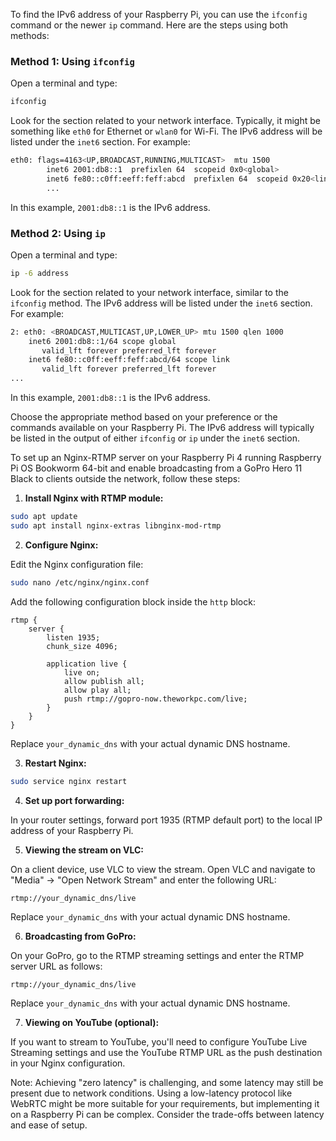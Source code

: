 To find the IPv6 address of your Raspberry Pi, you can use the `ifconfig` command or the newer `ip` command. Here are the steps using both methods:

### Method 1: Using `ifconfig`

Open a terminal and type:

```bash
ifconfig
```

Look for the section related to your network interface. Typically, it might be something like `eth0` for Ethernet or `wlan0` for Wi-Fi. The IPv6 address will be listed under the `inet6` section. For example:

```bash
eth0: flags=4163<UP,BROADCAST,RUNNING,MULTICAST>  mtu 1500
        inet6 2001:db8::1  prefixlen 64  scopeid 0x0<global>
        inet6 fe80::c0ff:eeff:feff:abcd  prefixlen 64  scopeid 0x20<link>
        ...
```

In this example, `2001:db8::1` is the IPv6 address.

### Method 2: Using `ip`

Open a terminal and type:

```bash
ip -6 address
```

Look for the section related to your network interface, similar to the `ifconfig` method. The IPv6 address will be listed under the `inet6` section. For example:

```bash
2: eth0: <BROADCAST,MULTICAST,UP,LOWER_UP> mtu 1500 qlen 1000
    inet6 2001:db8::1/64 scope global
       valid_lft forever preferred_lft forever
    inet6 fe80::c0ff:eeff:feff:abcd/64 scope link
       valid_lft forever preferred_lft forever
...
```

In this example, `2001:db8::1` is the IPv6 address.

Choose the appropriate method based on your preference or the commands available on your Raspberry Pi. The IPv6 address will typically be listed in the output of either `ifconfig` or `ip` under the `inet6` section.




To set up an Nginx-RTMP server on your Raspberry Pi 4 running Raspberry Pi OS Bookworm 64-bit and enable broadcasting from a GoPro Hero 11 Black to clients outside the network, follow these steps:

1. **Install Nginx with RTMP module:**

```bash
sudo apt update
sudo apt install nginx-extras libnginx-mod-rtmp
```

2. **Configure Nginx:**

Edit the Nginx configuration file:

```bash
sudo nano /etc/nginx/nginx.conf
```

Add the following configuration block inside the `http` block:

```nginx
rtmp {
    server {
        listen 1935;
        chunk_size 4096;

        application live {
            live on;
            allow publish all;
            allow play all;
            push rtmp://gopro-now.theworkpc.com/live;
        }
    }
}
```

Replace `your_dynamic_dns` with your actual dynamic DNS hostname.

3. **Restart Nginx:**

```bash
sudo service nginx restart
```

4. **Set up port forwarding:**

In your router settings, forward port 1935 (RTMP default port) to the local IP address of your Raspberry Pi.

5. **Viewing the stream on VLC:**

On a client device, use VLC to view the stream. Open VLC and navigate to "Media" -> "Open Network Stream" and enter the following URL:

```
rtmp://your_dynamic_dns/live
```

Replace `your_dynamic_dns` with your actual dynamic DNS hostname.

6. **Broadcasting from GoPro:**

On your GoPro, go to the RTMP streaming settings and enter the RTMP server URL as follows:

```
rtmp://your_dynamic_dns/live
```

Replace `your_dynamic_dns` with your actual dynamic DNS hostname.

7. **Viewing on YouTube (optional):**

If you want to stream to YouTube, you'll need to configure YouTube Live Streaming settings and use the YouTube RTMP URL as the push destination in your Nginx configuration.

Note: Achieving "zero latency" is challenging, and some latency may still be present due to network conditions. Using a low-latency protocol like WebRTC might be more suitable for your requirements, but implementing it on a Raspberry Pi can be complex. Consider the trade-offs between latency and ease of setup.

